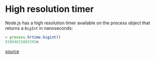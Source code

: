 # High resolution timer

Node.js has a high resolution timer available on the process object that returns
a `BigInt` in nanoseconds:

```javascript
> process.hrtime.bigint()
91064631083291n
```

[source](https://nodejs.org/api/process.html#process_process_hrtime_bigint)

